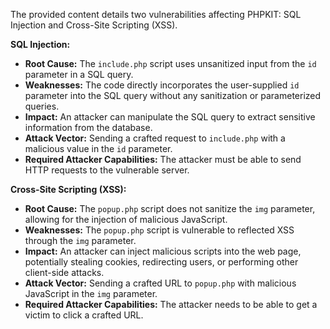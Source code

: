 The provided content details two vulnerabilities affecting PHPKIT: SQL Injection and Cross-Site Scripting (XSS).

**SQL Injection:**

*   **Root Cause:** The `include.php` script uses unsanitized input from the `id` parameter in a SQL query.
*   **Weaknesses:** The code directly incorporates the user-supplied `id` parameter into the SQL query without any sanitization or parameterized queries.
*   **Impact:** An attacker can manipulate the SQL query to extract sensitive information from the database.
*   **Attack Vector:** Sending a crafted request to `include.php` with a malicious value in the `id` parameter.
*   **Required Attacker Capabilities:** The attacker must be able to send HTTP requests to the vulnerable server.

**Cross-Site Scripting (XSS):**

*   **Root Cause:** The `popup.php` script does not sanitize the `img` parameter, allowing for the injection of malicious JavaScript.
*   **Weaknesses:**  The `popup.php` script is vulnerable to reflected XSS through the `img` parameter.
*   **Impact:** An attacker can inject malicious scripts into the web page, potentially stealing cookies, redirecting users, or performing other client-side attacks.
*   **Attack Vector:** Sending a crafted URL to `popup.php` with malicious JavaScript in the `img` parameter.
*   **Required Attacker Capabilities:** The attacker needs to be able to get a victim to click a crafted URL.